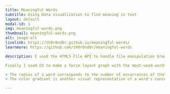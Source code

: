 ```yaml
---
title: Meaningful Words
subtitle: Using Data visualization to find meaning in text
layout: default
modal-id: 1
img: meaningful-words.png
thumbnail: meaningful-words.png
alt: image-alt
livelink: https://th0r0nd0r.github.io/meaningful-words/
learnmore: https://github.com/th0r0nd0r/meaningful-words

description: I used the HTML5 File API to handle file manipulation browser-side, then came up with some algorithms to break a file into words and filter out those that don't matter.

Finally I used D3 to make a force layout graph with the most-used words in a text.

- The radius of a word corresponds to the number of occurrences of that word in the text (relative to the other words)
- The color gradient is another visual representation of a word's concentration.

---
```

